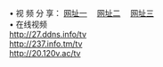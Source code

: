 &#8226; 视 频 分 享：
<a href="http://27.ddns.info/tv/" target="_blank">网址一</a>
　<a href="http://237.info.tm/tv/" target="_blank">网址二</a>
　<a href="http://20.120v.ac/tv/" target="_blank">网址三</a>
　<br />
&#8226; 在线视频<br />
  <a href="http://27.ddns.info/tv/" target="_blank">http://27.ddns.info/tv</a><br />
  <a href="http://237.info.tm/tv/" target="_blank">http://237.info.tm/tv</a><br />
<a href="http://20.120v.ac/tv/" target="_blank">http://20.120v.ac/tv</a><br />
